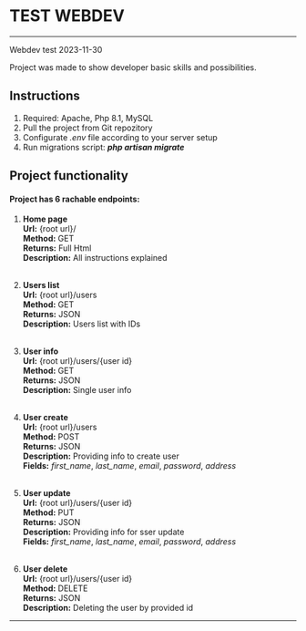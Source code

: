 # TEST WEBDEV #

----------------------------------------------------------------------------------------------------------------------
Webdev test 2023-11-30

Project was made to show developer basic skills and possibilities.

## Instructions ##

1. Required: Apache, Php 8.1, MySQL
1. Pull the project from Git repozitory
3. Configurate <i>.env</i> file according to your server setup
4. Run migrations script: <strong><em>php artisan migrate</em></strong>

## Project functionality

#### Project has 6 rachable endpoints:
1. **Home page** <br/>
   **Url:** {root url}/ <br/>
   **Method:** GET <br/>
   **Returns:** Full Html <br/>
   **Description:** All instructions explained <br/><br/>

2. **Users list** <br/> 
   **Url:** {root url}/users <br/>
   **Method:** GET <br/>
   **Returns:** JSON <br/>
   **Description:** Users list with IDs <br/><br/>
   
3. **User info** <br/>
	**Url:** {root url}/users/{user id} <br/>
	**Method:** GET <br/>
	**Returns:** JSON <br/>
	**Description:** Single user info <br/><br/>
	
4. **User create** <br/>
	**Url:** {root url}/users <br/>
	**Method:** POST <br/>
	**Returns:** JSON <br/>
	**Description:** Providing info to create user <br/>
	**Fields:** <i>first_name</i>, <i>last_name</i>, <i>email</i>, <i>password</i>, <i>address</i> <br/><br/>
	
5. **User update** <br/>
	**Url:** {root url}/users/{user id} <br/>
	**Method:** PUT <br/>
	**Returns:** JSON <br/>
	**Description:** Providing info for sser update <br/>
	**Fields:** <i>first_name</i>, <i>last_name</i>, <i>email</i>, <i>password</i>, <i>address</i> <br/><br/>
	
6. **User delete** <br/>
	**Url:** {root url}/users/{user id} <br/>
	**Method:** DELETE <br/>
	**Returns:** JSON <br/>
	**Description:** Deleting the user by provided id <br/>
----------------------------------------------------------------------------------------------------------------------